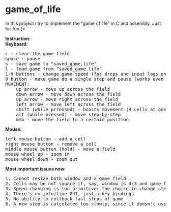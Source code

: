 # game_of_life
In this project i try to implement the "game of life" in C and assembly. Just for fun (=

<b>Instruction:</b><br>
<b>Keyboard:</b><br>
<pre>
c - clear the game field
space - pause
s - save game to "saved_game.life"
l - load game from "saved_game.life"
1-9 buttons - change game speed (fps drops and input lags on high speed)
0 button - make game do a single step and pause (works even when paused)
MOVEMENT:
    up arrow - move up across the field
    down arrow - move down across the field
    up arrow - move right across the field
    left arrow - move left across the field
    shift (while prressed) - boosts movement (4 cells at one step)
    alt (while pressed) - move step-by-step
    mmb - move the field to a certain position
</pre>
<b>Mouse:</b><br>
<pre>
left mouse button - add a cell
right mouse button - remove a cell
middle mouse button (hold) - move a field
mouse wheel up - zoom in
mouse wheel down - zoom out
</pre>

<b>Most important issues now:</b><br>
<pre>
1. Cannot resize both window and a game field
2. Cells may be not square if, say, window is 4:3 and game field is 16:9
3. Speed changing is too primitive: the choice to change step delay or count of steps per iteration is done by the program itself and in fact it's awful
4. There's no intuitive GUI, just a key bindings
5. No ability to rollback last steps of game
6. A new step is calculated too slowly, since it doesn't use Hashlife (and logic works on single thread)
</pre>
